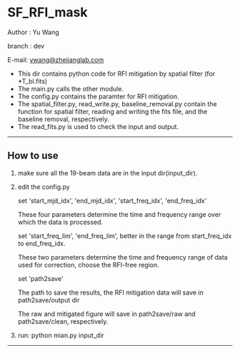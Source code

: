 # SF_RFI_mask 

Author : Yu Wang

branch : dev

E-mail: ywang@zhejianglab.com 

- This dir contains python code for RFI mitigation by spatial filter (for \*T_bl.fits)
- The main.py calls the other module.
- The config.py contains the paramter for RFI mitigation.
- The spatial_filter.py, read_write.py, baseline_removal.py contain the function for spatial filter, reading and writing the fits file, and the baseline removal, respectively.
- The read_fits.py is used to check the input and output.

-------------
## How to use

1. make sure all the 19-beam data are in the input dir(input_dir).
 
2. edit the config.py

   set 'start_mjd_idx', 'end_mjd_idx', 'start_freq_idx', 'end_freq_idx' 
   
   These four parameters determine the time and frequency range over which the data is processed.
   
   set 'start_freq_lim', 'end_freq_lim', better in the range from start_freq_idx to end_freq_idx.
   
   These two parameters determine the time and frequency range of data used for correction, choose the RFI-free region.
   
   set 'path2save'
   
   The path to save the results, the RFI mitigation data will save in path2save/output dir
   
   The raw and mitigated figure will save in path2save/raw and path2save/clean, respectively.
   
3. run: python mian.py input_dir

-------------

